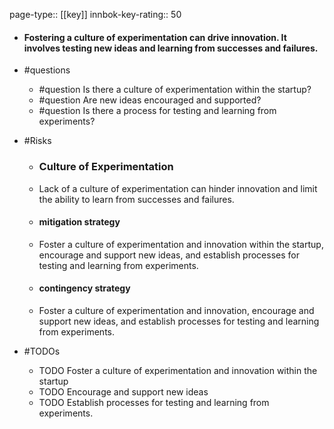 page-type:: [[key]]
innbok-key-rating:: 50
- #### Fostering a culture of experimentation can drive innovation. It involves testing new ideas and learning from successes and failures.
- #questions
  - #question Is there a culture of experimentation within the startup?
  - #question Are new ideas encouraged and supported?
  - #question Is there a process for testing and learning from experiments?
- #Risks

  - ### Culture of Experimentation
  - Lack of a culture of experimentation can hinder innovation and limit the ability to learn from successes and failures.
  - #### mitigation strategy
  - Foster a culture of experimentation and innovation within the startup, encourage and support new ideas, and establish processes for testing and learning from experiments.
  - #### contingency strategy
  - Foster a culture of experimentation and innovation, encourage and support new ideas, and establish processes for testing and learning from experiments.
- #TODOs
  - TODO Foster a culture of experimentation and innovation within the startup
  - TODO  Encourage and support new ideas
  - TODO  Establish processes for testing and learning from experiments.




